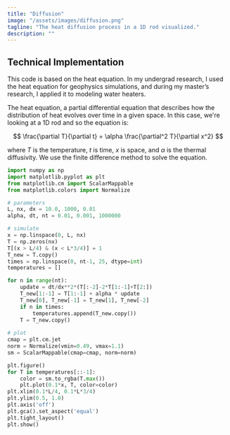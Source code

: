 ```yaml
---
title: "Diffusion"
image: "/assets/images/diffusion.png"
tagline: "The heat diffusion process in a 1D rod visualized."
description: ""
---
```


## Technical Implementation
This code is based on the heat equation. In my undergrad research, I used the heat equation for geophysics simulations, and during my master’s research, I applied it to modeling water heaters. 

The heat equation, a partial differential equation that describes how the distribution of heat evolves over time in a given space. In this case, we're looking at a 1D rod and so the equation is:

$$ 
\frac{\partial T}{\partial t} = \alpha \frac{\partial^2 T}{\partial x^2} 
$$

where $T$ is the temperature, $t$ is time, $x$ is space, and $\alpha$ is the thermal diffusivity. We use the finite difference method to solve the equation.

```python
import numpy as np
import matplotlib.pyplot as plt
from matplotlib.cm import ScalarMappable
from matplotlib.colors import Normalize

# parameters
L, nx, dx = 10.0, 1000, 0.01
alpha, dt, nt = 0.01, 0.001, 1000000 

# simulate
x = np.linspace(0, L, nx)
T = np.zeros(nx)
T[(x > L/4) & (x < L*3/4)] = 1 
T_new = T.copy()
times = np.linspace(0, nt-1, 25, dtype=int)
temperatures = [] 

for n in range(nt):
    update = dt/dx**2*(T[:-2]-2*T[1:-1]+T[2:])
    T_new[1:-1] = T[1:-1] + alpha * update
    T_new[0], T_new[-1] = T_new[1], T_new[-2]
    if n in times:
        temperatures.append(T_new.copy())
    T = T_new.copy()
    
# plot
cmap = plt.cm.jet
norm = Normalize(vmin=0.49, vmax=1.1)
sm = ScalarMappable(cmap=cmap, norm=norm)

plt.figure()
for T in temperatures[::-1]:
    color = sm.to_rgba(T.max()) 
    plt.plot(0.1*x, T, color=color)
plt.xlim(0.1*L/4, 0.1*L*3/4) 
plt.ylim(0.5, 1.0) 
plt.axis('off')
plt.gca().set_aspect('equal')
plt.tight_layout()
plt.show()    
```

